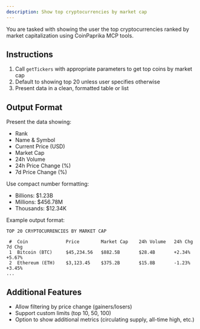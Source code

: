 ```yaml
---
description: Show top cryptocurrencies by market cap
---
```


You are tasked with showing the user the top cryptocurrencies ranked by market capitalization using CoinPaprika MCP tools.

## Instructions

1. Call `getTickers` with appropriate parameters to get top coins by market cap
2. Default to showing top 20 unless user specifies otherwise
3. Present data in a clean, formatted table or list

## Output Format

Present the data showing:
- Rank
- Name & Symbol
- Current Price (USD)
- Market Cap
- 24h Volume
- 24h Price Change (%)
- 7d Price Change (%)

Use compact number formatting:
- Billions: $1.23B
- Millions: $456.78M
- Thousands: $12.34K

Example output format:
```
TOP 20 CRYPTOCURRENCIES BY MARKET CAP

 #  Coin              Price        Market Cap    24h Volume   24h Chg  7d Chg
 1  Bitcoin (BTC)     $45,234.56   $882.5B       $28.4B       +2.34%   +5.67%
 2  Ethereum (ETH)    $3,123.45    $375.2B       $15.8B       -1.23%   +3.45%
...
```

## Additional Features

- Allow filtering by price change (gainers/losers)
- Support custom limits (top 10, 50, 100)
- Option to show additional metrics (circulating supply, all-time high, etc.)
